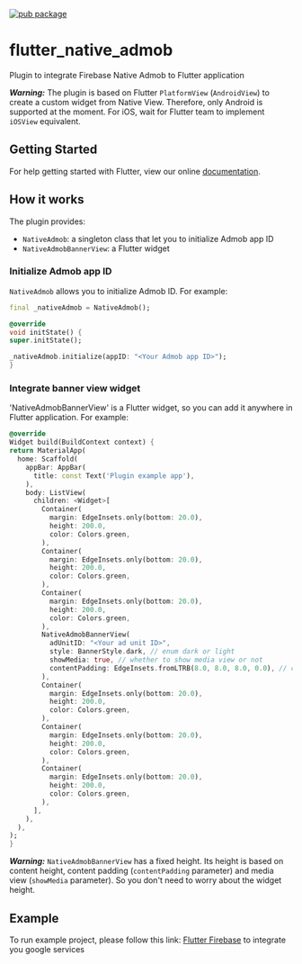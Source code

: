 [![pub package](https://img.shields.io/pub/v/flutter_native_admob.svg)](https://pub.dartlang.org/packages/flutter_native_admob) 


# flutter_native_admob

Plugin to integrate Firebase Native Admob to Flutter application

***Warning:***
The plugin is based on Flutter `PlatformView` (`AndroidView`) to create a custom widget from Native View. Therefore, only Android is supported at the moment.
For iOS, wait for Flutter team to implement `iOSView` equivalent.

## Getting Started

For help getting started with Flutter, view our online [documentation](http://flutter.io/).

## How it works

The plugin provides:
- `NativeAdmob`: a singleton class that let you to initialize Admob app ID
- `NativeAdmobBannerView`: a Flutter widget

### Initialize Admob app ID

`NativeAdmob` allows you to initialize Admob ID. For example:

```dart
final _nativeAdmob = NativeAdmob();

@override
void initState() {
super.initState();

_nativeAdmob.initialize(appID: "<Your Admob app ID>");
}
````

### Integrate banner view widget

'NativeAdmobBannerView' is a Flutter widget, so you can add it anywhere in Flutter application. For example:

```dart
@override
Widget build(BuildContext context) {
return MaterialApp(
  home: Scaffold(
    appBar: AppBar(
      title: const Text('Plugin example app'),
    ),
    body: ListView(
      children: <Widget>[
        Container(
          margin: EdgeInsets.only(bottom: 20.0),
          height: 200.0,
          color: Colors.green,
        ),
        Container(
          margin: EdgeInsets.only(bottom: 20.0),
          height: 200.0,
          color: Colors.green,
        ),
        Container(
          margin: EdgeInsets.only(bottom: 20.0),
          height: 200.0,
          color: Colors.green,
        ),
        NativeAdmobBannerView(
          adUnitID: "<Your ad unit ID>",
          style: BannerStyle.dark, // enum dark or light
          showMedia: true, // whether to show media view or not
          contentPadding: EdgeInsets.fromLTRB(8.0, 8.0, 8.0, 0.0), // content padding
        ),
        Container(
          margin: EdgeInsets.only(bottom: 20.0),
          height: 200.0,
          color: Colors.green,
        ),
        Container(
          margin: EdgeInsets.only(bottom: 20.0),
          height: 200.0,
          color: Colors.green,
        ),
        Container(
          margin: EdgeInsets.only(bottom: 20.0),
          height: 200.0,
          color: Colors.green,
        ),
      ],
    ),
  ),
);
}
````

***Warning:***
`NativeAdmobBannerView` has a fixed height. Its height is based on content height, content padding (`contentPadding` parameter) and media view (`showMedia` parameter). So you don't need to worry about the widget height.

## Example

To run example project, please follow this link: [Flutter Firebase](https://firebase.google.com/docs/flutter/setup) to integrate you google services
 
